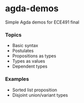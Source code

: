 # agda-demos

Simple Agda demos for ECE491 final

### Topics
- Basic syntax
- Postulates
- Propositions as types
- Types as values
- Dependent types

### Examples
- Sorted list proposition
- Disjoint union/variant types
